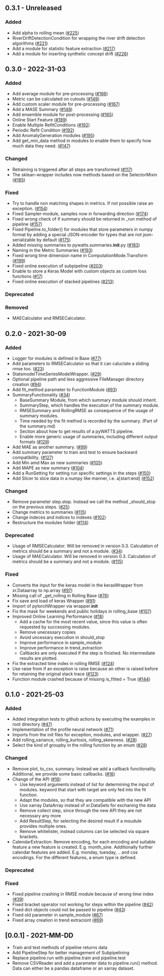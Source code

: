 ## 0.3.1 - Unreleased

### Added
* Add alpha to rolling mean ([#225](https://github.com/KIT-IAI/pyWATTS/issues/225))
* RiverDriftDetectionCondition for wrapping the river drift detection algorithms ([#221](https://github.com/KIT-IAI/pyWATTS/issues/221))
* Add a module for statistic feature extraction ([#217](https://github.com/KIT-IAI/pyWATTS/issues/217))
* Add a module for inserting synthetic concept drift ([#226](https://github.com/KIT-IAI/pyWATTS/issues/226))


## 0.3.0 - 2022-31-03

### Added
* Add average module for pre-processing ([#166](https://github.com/KIT-IAI/pyWATTS/issues/166))
* Metric can be calculated on cutouts ([#149](https://github.com/KIT-IAI/pyWATTS/issues/149))
* Add custom scaler module for pre-processing ([#167](https://github.com/KIT-IAI/pyWATTS/issues/167))
* Add a MASE Summary ([#148](https://github.com/KIT-IAI/pyWATTS/issues/148))
* Add ensemble module for post-processing ([#165](https://github.com/KIT-IAI/pyWATTS/issues/165))
* Online Start Feature ([#189](https://github.com/KIT-IAI/pyWATTS/issues/189))
* Enable Multiple RefitConditions ([#192](https://github.com/KIT-IAI/pyWATTS/issues/192))
* Periodic Refit Condition ([#192](https://github.com/KIT-IAI/pyWATTS/issues/192))
* Add AnomalyGeneration modules ([#195](https://github.com/KIT-IAI/pyWATTS/issues/195))
* Add get_min_data method in modules to enable them to specify how much data they need. ([#147](https://github.com/KIT-IAI/pyWATTS/issues/147))

### Changed
* Retraining is triggered after all steps are transformed ([#117](https://github.com/KIT-IAI/pyWATTS/issues/117))
* The sklean-wrapper includes now methods based on the SelectorMixin ([#185](https://github.com/KIT-IAI/pyWATTS/issues/185))


### Fixed
* Try to handle non matching shapes in metrics. If not possible raise an exception.  ([#154](https://github.com/KIT-IAI/pyWATTS/issues/154))
* Fixed Sampler-module, samples now in forwarding direction ([#174](https://github.com/KIT-IAI/pyWATTS/issues/174))
* Fixed wrong check of if summary should be returned in _run method of pipeline ([#157](https://github.com/KIT-IAI/pyWATTS/issues/157))
* Fixed Pipeline.to_folder() for modules that store parameters in numpy format by adding a special JSON-encoder for types that are not json-serializable by default ([#175](https://github.com/KIT-IAI/pyWATTS/issues/175))
* Added missing summaries to pywatts.summaries.__init__.py ([#183](https://github.com/KIT-IAI/pyWATTS/issues/183))
* Naming in the Metric Summaries  ([#193](https://github.com/KIT-IAI/pyWATTS/issues/193))
* Fixed wrong time dimension name in ComputationMode.Transform ([#199](https://github.com/KIT-IAI/pyWATTS/issues/199))
* Fixed online execution of subpipeline ([#203](https://github.com/KIT-IAI/pyWATTS/issues/203))
* Enable to store a Keras Model with custom objects as custom loss functions ([#17](https://github.com/KIT-IAI/pyWATTS/issues/17))
* Fixed online execution of stacked pipelines ([#213](https://github.com/KIT-IAI/pyWATTS/issues/213))

### Deprecated

### Removed
* MAECalculator and RMSECalculator.

## 0.2.0 - 2021-30-09

### Added
* Logger for modules is defined in Base  ([#77](https://github.com/KIT-IAI/pyWATTS/issues/77))
* Add parameters to RMSECalculator so that it can caluclate a sliding rmse too. ([#23](https://github.com/KIT-IAI/pyWATTS/issues/23))
* StatsmodelTimeSeriesModelWrapper.  ([#29](https://github.com/KIT-IAI/pyWATTS/issues/29))
* Optional pipeline path and less aggressive FileManager directory creation ([#94](https://github.com/KIT-IAI/pyWATTS/issues/94)) 
* Add fit_method parameter to FunctionModule ([#93](https://github.com/KIT-IAI/pyWATTS/issues/93))
* SummaryFunctionality ([#34](https://github.com/KIT-IAI/pyWATTS/issues/34))
  * BaseSummary Module, from which summary module should inherit.
  * SummaryStep, which handles the execution of the summary module.
  * RMSESummary and RollingRMSE as consequence of the usage of summary modules.
  * Time needed by the fit method is recorded by the summary. (Part of the summary.md)
  * Section about how to get results of a pyWATTS pipeline.
  * Enable more generic usage of summaries, including different output formats ([#129](https://github.com/KIT-IAI/pyWATTS/issues/129))
* Add MAE as another summary. ([#99](https://github.com/KIT-IAI/pyWATTS/issues/99))
* Add summary parameter to train and test to ensure backward compatibility. ([#127](https://github.com/KIT-IAI/pyWATTS/issues/127))
* Add Min amd Max as new summaries ([#105](https://github.com/KIT-IAI/pyWATTS/issues/105))
* Add MAPE as new summary ([#104](https://github.com/KIT-IAI/pyWATTS/issues/104))
* Add a RunSetting for setting run specific settings in the steps ([#150](https://github.com/KIT-IAI/pyWATTS/issues/150))
* Add Slicer to slice data in a numpy like manner, i.e. a[start:end] ([#152](https://github.com/KIT-IAI/pyWATTS/issues/152))

### Changed
* Remove parameter step.stop. Instead we call the method _should_stop on the previous steps. ([#25](https://github.com/KIT-IAI/pyWATTS/issues/25))
* Change metrics to summaries ([#115](https://github.com/KIT-IAI/pyWATTS/issues/115))
* Change indeces and indices to indexes  ([#102](https://github.com/KIT-IAI/pyWATTS/issues/102))
* Restructure the modules folder  ([#114](https://github.com/KIT-IAI/pyWATTS/issues/114))

### Deprecated
* Usage of RMSECalculator. Will be removed in version 0.3. Calculation of metrics should be a summary and not a module. ([#34](https://github.com/KIT-IAI/pyWATTS/issues/34))
* Usage of MAECalculator. Will be removed in version 0.3. Calculation of metrics should be a summary and not a module. ([#115](https://github.com/KIT-IAI/pyWATTS/issues/115))

### Fixed
* Converts the input for the keras model in the kerasWrapper from xr.Dataarray to np.array ([#97](https://github.com/KIT-IAI/pyWATTS/issues/97))
* Missing call of _get_rolling in Rolling Base  ([#76](https://github.com/KIT-IAI/pyWATTS/issues/76))
* Fix save and load of keras Wrapper  ([#91](https://github.com/KIT-IAI/pyWATTS/issues/91))
* Import of pytorchWrapper via wrapper.__init__
* Fix the mask for weekends and public holidays in rolling_base  ([#107](https://github.com/KIT-IAI/pyWATTS/issues/107))
* Improved Online Learning Performance  ([#18](https://github.com/KIT-IAI/pyWATTS/issues/18))
  * Add a cache for the most recent value, since this value is often requested by successing modules.
  * Remove unecessary copies
  * Avoid uncessary execution in should_stop 
  * Improve performance in sample_module
  * Improve performance in trend_extraction
  * Callbacks are only executed if the step is finished. No intermediate results are plotted.
* Fix the extracted time index in rolling RMSE  ([#124](https://github.com/KIT-IAI/pyWATTS/issues/124))
* Use raise from if an exception is raise because an other is raised before for retaining the original stack trace  ([#123](https://github.com/KIT-IAI/pyWATTS/issues/123))
* Function module crashed because of missing is_fitted = True ([#144](https://github.com/KIT-IAI/pyWATTS/issues/144))



## 0.1.0 - 2021-25-03

### Added

  * Added integration tests to github actions by executing the examples in root directory ([#47](https://github.com/KIT-IAI/pyWATTS/issues/47))
  * Implementation of the profile neural network ([#71](https://github.com/KIT-IAI/pyWATTS/issues/47))
  * Imports from the init files for exception, modules, and wrapper. ([#27](https://github.com/KIT-IAI/pyWATTS/issues/27))
  * Add rolling_variance, rolling_kurtosis, rolling_skewness. ([#28](https://github.com/KIT-IAI/pyWATTS/issues/28))
  * Select the kind of groupby in the rolling function by an enum ([#28](https://github.com/KIT-IAI/pyWATTS/issues/28))

### Changed

  * Remove plot, to_csv, summary. Instead we add a callback functionality. Additional, we provide some basic callbacks. ([#16](https://github.com/KIT-IAI/pyWATTS/issues/16))
  * Change of the API  ([#16](https://github.com/KIT-IAI/pyWATTS/issues/16))
    * Use keyword arguments instead of list for determining the input of modules. keyword that start with target are only fed into the fit function.
    * Adapt the modules, so that they are compatible with the new API
    * Use xarray DataArray instead of xr.DataSets for exchaning the data
    * Remove collect step, since through the new API they are not necessary any more
    * Add ResultStep, for selecting the desired result if a moudule provides multiple ones.
    * Remove whitelister, instead columns can be selected via square brackets.
  * CalendarExtraction: Remove encoding, for each encoding and suitable feature a new feature is created. 
    E.g. month_sine. Additionally further calendar features are added. E.g. monday, tuesday, .. and cos encodings. For 
    the different features, a enum type is defined.


### Deprecated

### Fixed

  * Fixed pipeline crashing in RMSE module because of wrong time index ([#39](https://github.com/KIT-IAI/pyWATTS/issues/39))
  * Fixed bracket operator not working for steps within the pipeline ([#42](https://github.com/KIT-IAI/pyWATTS/issues/42))
  * Fixed dict objects could not be passed to pipeline ([#43](https://github.com/KIT-IAI/pyWATTS/issues/43))
  * Fixed old parameter in sample_module  ([#67](https://github.com/KIT-IAI/pyWATTS/issues/67))
  * Fixed array creation in trend extraciont ([#69](https://github.com/KIT-IAI/pyWATTS/issues/69))

## [0.0.1] - 2021-MM-DD

  * Train and test methods of pipeline returns data
  * Add PipelineStep for better management of Subpipelining
  * Replace pipeline.run with pipeline.train and pipeline.test
  * Remove CSVReader and add a parameter data to pipeline.run() method. 
    Data can either be a pandas dataframe or an xarray dataset.

